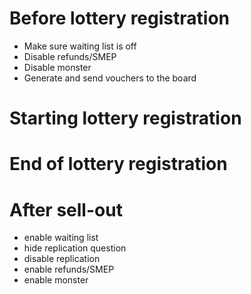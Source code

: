 # Before lottery registration
  * Make sure waiting list is off
  * Disable refunds/SMEP
  * Disable monster
  * Generate and send vouchers to the board
  
# Starting lottery registration

# End of lottery registration

# After sell-out
  * enable waiting list
  * hide replication question
  * disable replication
  * enable refunds/SMEP
  * enable monster

